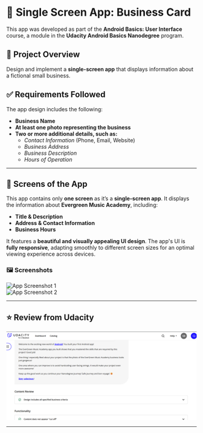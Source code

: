 # 📌 Single Screen App: Business Card  

This app was developed as part of the **Android Basics: User Interface** course, a module in the **Udacity Android Basics Nanodegree** program.

## 📌 Project Overview  
Design and implement a **single-screen app** that displays information about a fictional small business.

## ✅ Requirements Followed  
The app design includes the following:  
- **Business Name**  
- **At least one photo representing the business**  
- **Two or more additional details, such as:**  
   - *Contact Information* (Phone, Email, Website)  
   - *Business Address*
   - *Business Description*  
   - *Hours of Operation*

---

## 📱 Screens of the App  
This app contains only **one screen** as it’s a **single-screen app**. It displays the information about **Evergreen Music Academy**, including:  
- **Title & Description**  
- **Address & Contact Information**  
- **Business Hours**  

It features a **beautiful and visually appealing UI design**. The app's UI is **fully responsive**, adapting smoothly to different screen sizes for an optimal viewing experience across devices.

### 🖼️ **Screenshots**
![App Screenshot 1](screenshots/screen1.png)  
![App Screenshot 2](screenshots/screen2.png)  


---

## ⭐ Review from Udacity  
![Udacity Review](Review/portal_review.png)  

---
